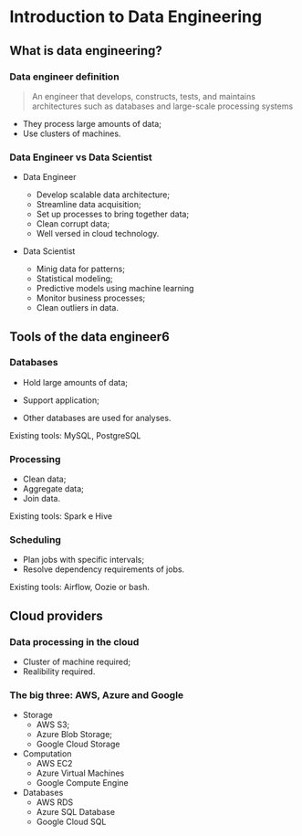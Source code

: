 # Introduction to Data Engineering

## What is data engineering?

### Data engineer definition

> An engineer that develops, constructs, tests, and maintains architectures such as databases and large-scale processing systems

- They process large amounts of data;
- Use clusters of machines.

### Data Engineer vs Data Scientist

- Data Engineer
  - Develop scalable data architecture;
  - Streamline data acquisition;
  - Set up processes to bring together data;
  - Clean corrupt data;
  - Well versed in cloud technology.

- Data Scientist
  - Minig data for patterns;
  - Statistical modeling;
  - Predictive models using machine learning
  - Monitor business processes;
  - Clean outliers in data.

## Tools of the data engineer6

### Databases

- Hold large amounts of data;
- Support application;

- Other databases are used for analyses.

Existing tools: MySQL, PostgreSQL

### Processing

- Clean data;
- Aggregate data;
- Join data.

Existing tools: Spark e Hive

### Scheduling

- Plan jobs with specific intervals;
- Resolve dependency requirements of jobs.

Existing tools: Airflow, Oozie or bash.

## Cloud providers

### Data processing in the cloud

- Cluster of machine required;
- Realibility required.

### The big three: AWS, Azure and Google

- Storage
  - AWS S3;
  - Azure Blob Storage;
  - Google Cloud Storage
- Computation
  - AWS EC2
  - Azure Virtual Machines
  - Google Compute Engine
- Databases
  - AWS RDS
  - Azure SQL Database
  - Google Cloud SQL
